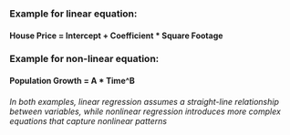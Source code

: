 ### Example for linear equation:
#### House Price = Intercept + Coefficient * Square Footage
### Example for non-linear equation:
#### Population Growth = A * Time^B
###### In both examples, linear regression assumes a straight-line relationship between variables, while nonlinear regression introduces more complex equations that capture nonlinear patterns